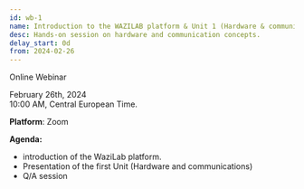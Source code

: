 ```yaml
---
id: wb-1
name: Introduction to the WAZILAB platform & Unit 1 (Hardware & communications)
desc: Hands-on session on hardware and communication concepts.
delay_start: 0d
from: 2024-02-26
---
```


Online Webinar

February 26th, 2024  
10:00 AM, Central European Time.

**Platform**: Zoom

**Agenda:**
- introduction of the WaziLab platform.
- Presentation of the first Unit (Hardware and communications)
- Q/A session
